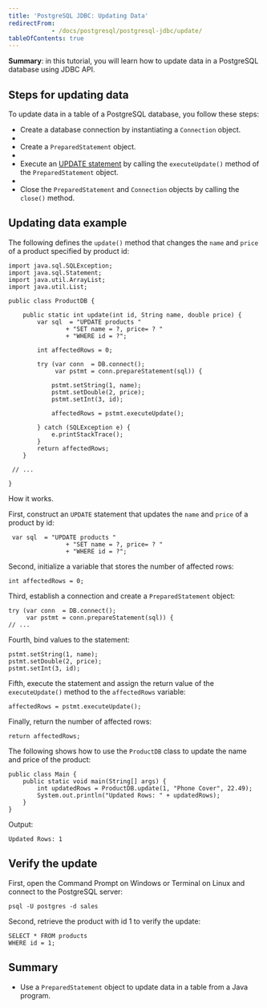 ```yaml
---
title: 'PostgreSQL JDBC: Updating Data'
redirectFrom: 
            - /docs/postgresql/postgresql-jdbc/update/
tableOfContents: true
---
```



**Summary**: in this tutorial, you will learn how to update data in a PostgreSQL database using JDBC API.

## Steps for updating data

To update data in a table of a PostgreSQL database, you follow these steps:

- Create a database connection by instantiating a `Connection` object.
-
- Create a `PreparedStatement` object.
-
- Execute an [UPDATE statement](/docs/postgresql/postgresql-update) by calling the `executeUpdate()` method of the `PreparedStatement` object.
-
- Close the `PreparedStatement` and `Connection` objects by calling the `close()` method.

## Updating data example

The following defines the `update()` method that changes the `name` and `price` of a product specified by product id:

```
import java.sql.SQLException;
import java.sql.Statement;
import java.util.ArrayList;
import java.util.List;

public class ProductDB {

    public static int update(int id, String name, double price) {
        var sql  = "UPDATE products "
                + "SET name = ?, price= ? "
                + "WHERE id = ?";

        int affectedRows = 0;

        try (var conn  = DB.connect();
             var pstmt = conn.prepareStatement(sql)) {

            pstmt.setString(1, name);
            pstmt.setDouble(2, price);
            pstmt.setInt(3, id);

            affectedRows = pstmt.executeUpdate();

        } catch (SQLException e) {
            e.printStackTrace();
        }
        return affectedRows;
    }

 // ...

}
```

How it works.

First, construct an `UPDATE` statement that updates the `name` and `price` of a product by id:

```
 var sql  = "UPDATE products "
                + "SET name = ?, price= ? "
                + "WHERE id = ?";
```

Second, initialize a variable that stores the number of affected rows:

```
int affectedRows = 0;
```

Third, establish a connection and create a `PreparedStatement` object:

```
try (var conn  = DB.connect();
     var pstmt = conn.prepareStatement(sql)) {
// ...
```

Fourth, bind values to the statement:

```
pstmt.setString(1, name);
pstmt.setDouble(2, price);
pstmt.setInt(3, id);
```

Fifth, execute the statement and assign the return value of the `executeUpdate()` method to the `affectedRows` variable:

```
affectedRows = pstmt.executeUpdate();
```

Finally, return the number of affected rows:

```
return affectedRows;
```

The following shows how to use the `ProductDB` class to update the name and price of the product:

```
public class Main {
    public static void main(String[] args) {
        int updatedRows = ProductDB.update(1, "Phone Cover", 22.49);
        System.out.println("Updated Rows: " + updatedRows);
    }
}
```

Output:

```
Updated Rows: 1
```

## Verify the update

First, open the Command Prompt on Windows or Terminal on Linux and connect to the PostgreSQL server:

```
psql -U postgres -d sales
```

Second, retrieve the product with id 1 to verify the update:

```
SELECT * FROM products
WHERE id = 1;
```

## Summary

- Use a `PreparedStatement` object to update data in a table from a Java program.
